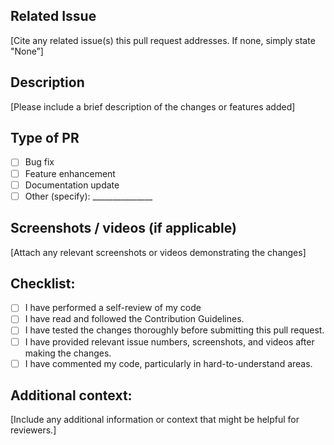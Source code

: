 ## Related Issue
[Cite any related issue(s) this pull request addresses. If none, simply state "None”]

## Description
[Please include a brief description of the changes or features added]

## Type of PR

- [ ] Bug fix
- [ ] Feature enhancement
- [ ] Documentation update
- [ ] Other (specify): _______________

## Screenshots / videos (if applicable)
[Attach any relevant screenshots or videos demonstrating the changes]

## Checklist:
- [ ] I have performed a self-review of my code
- [ ] I have read and followed the Contribution Guidelines.
- [ ] I have tested the changes thoroughly before submitting this pull request.
- [ ] I have provided relevant issue numbers, screenshots, and videos after making the changes.
- [ ] I have commented my code, particularly in hard-to-understand areas.
<!-- [X] - put a cross/X inside [] to check the box -->

## Additional context:
[Include any additional information or context that might be helpful for reviewers.]

